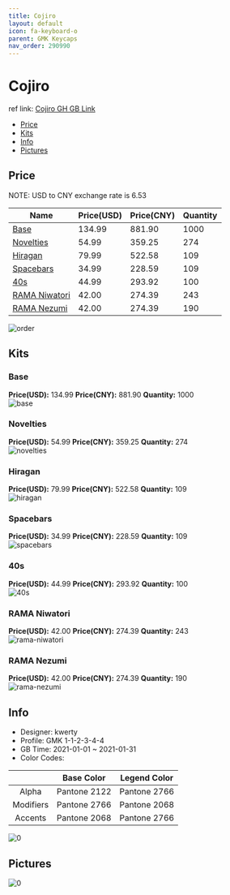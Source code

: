 ```yaml
---
title: Cojiro 
layout: default
icon: fa-keyboard-o
parent: GMK Keycaps
nav_order: 290990
---
```


# Cojiro 

ref link: [Cojiro GH GB Link](https://geekhack.org/index.php?topic=110451)

* [Price](#price)
* [Kits](#kits)
* [Info](#info)
* [Pictures](#pictures)

## Price

NOTE: USD to CNY exchange rate is 6.53

| Name          | Price(USD)   |  Price(CNY) | Quantity |
| ------------- | ------------ |  ---------- | -------- |
|[Base](#base)|134.99|881.90|1000|
|[Novelties](#novelties)|54.99|359.25|274|
|[Hiragan](#hiragan)|79.99|522.58|109|
|[Spacebars](#spacebars)|34.99|228.59|109|
|[40s](#40s)|44.99|293.92|100|
|[RAMA Niwatori](#rama-niwatori)|42.00|274.39|243|
|[RAMA Nezumi](#rama-nezumi)|42.00|274.39|190|

<img src="{{ 'assets/images/gmk-keycaps/Cojiro/order.png' | relative_url }}" alt="order" class="image featured">

## Kits
### Base  
**Price(USD):** 134.99	**Price(CNY):** 881.90	**Quantity:** 1000  
<img src="{{ 'assets/images/gmk-keycaps/Cojiro/kits_pics/base.png' | relative_url }}" alt="base" class="image featured">

### Novelties  
**Price(USD):** 54.99	**Price(CNY):** 359.25	**Quantity:** 274  
<img src="{{ 'assets/images/gmk-keycaps/Cojiro/kits_pics/novelties.png' | relative_url }}" alt="novelties" class="image featured">

### Hiragan  
**Price(USD):** 79.99	**Price(CNY):** 522.58	**Quantity:** 109  
<img src="{{ 'assets/images/gmk-keycaps/Cojiro/kits_pics/hiragan.png' | relative_url }}" alt="hiragan" class="image featured">

### Spacebars  
**Price(USD):** 34.99	**Price(CNY):** 228.59	**Quantity:** 109  
<img src="{{ 'assets/images/gmk-keycaps/Cojiro/kits_pics/spacebars.png' | relative_url }}" alt="spacebars" class="image featured">

### 40s  
**Price(USD):** 44.99	**Price(CNY):** 293.92	**Quantity:** 100  
<img src="{{ 'assets/images/gmk-keycaps/Cojiro/kits_pics/40s.png' | relative_url }}" alt="40s" class="image featured">

### RAMA Niwatori  
**Price(USD):** 42.00	**Price(CNY):** 274.39	**Quantity:** 243  
<img src="{{ 'assets/images/gmk-keycaps/Cojiro/kits_pics/rama-niwatori.png' | relative_url }}" alt="rama-niwatori" class="image featured">

### RAMA Nezumi  
**Price(USD):** 42.00	**Price(CNY):** 274.39	**Quantity:** 190  
<img src="{{ 'assets/images/gmk-keycaps/Cojiro/kits_pics/rama-nezumi.png' | relative_url }}" alt="rama-nezumi" class="image featured">

## Info
* Designer: kwerty  
* Profile: GMK 1-1-2-3-4-4  
* GB Time: 2021-01-01 ~ 2021-01-31  
* Color Codes:  

| |Base Color     | Legend Color
| :-------------: | :-------------: | :------------:
|Alpha|Pantone 2122|Pantone 2766
|Modifiers|Pantone 2766|Pantone 2068
|Accents|Pantone 2068|Pantone 2766

<img src="{{ 'assets/images/gmk-keycaps/Cojiro/0.png' | relative_url }}" alt="0" class="image featured">

## Pictures  
<img src="{{ 'assets/images/gmk-keycaps/Cojiro/rendering_pics/0.jpg' | relative_url }}" alt="0" class="image featured">
